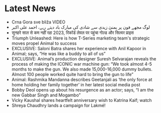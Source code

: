 # Latest News
-  Crna Gora sve bliža VIDEO
-  لوگ مجھے فون پر یمنیٰ زیدی سے شادی کی مبارک باد دیتے رہے، احمد علی اکبر
-  सुनहरे साल से कम नहीं रहा 2023, रिकॉर्ड लेवल पर पहुंचा गोल्ड और सिल्वर प्राइस
-  Triumph Unleashed: Here is how T-Series marketing team's strategic moves propel Animal to success
-  EXCLUSIVE: Saloni Batra shares her experience with Anil Kapoor in Animal; says, “He was like a buddy to all of us”
-  EXCLUSIVE: Animal’s production designer Suresh Selvarajan reveals the process of making the ICONIC war machine gun: “We took almost 4-5 months to make the gun. We also made 15,000-16,000 dummy bullets. Almost 100 people worked quite hard to bring the gun to life”
-  Animal: Rashmika Mandanna describes Geetanjali as ‘the only force at home holding her family together’ in her latest social media post
-  Bobby Deol opens up about his resurgence as an actor; says, “I am the new Gabbar Singh and Mogambo”
-  Vicky Kaushal shares heartfelt anniversary wish to Katrina Kaif; watch
-  Shreya Chaudhry lands a campaign for Lakmé!
